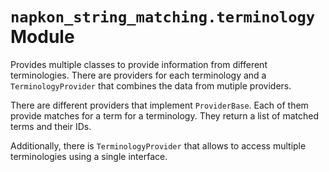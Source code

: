 # `napkon_string_matching.terminology` Module

Provides multiple classes to provide information from different terminologies. There are providers for each terminology and a `TerminologyProvider` that combines the data from mutiple providers.

There are different providers that implement `ProviderBase`. Each of them provide matches for a term for a terminology. They return a list of matched terms and their IDs.

Additionally, there is `TerminologyProvider` that allows to access multiple terminologies using a single interface.
